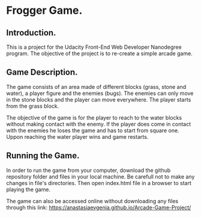 # Frogger Game.

## Introduction.

This is a project for the Udacity Front-End Web Developer
Nanodegree program. The objective of the project is to 
re-create a simple arcade game.

## Game Description.

The game consists of an area made of different blocks (grass,
stone and water), a player figure and the enemies (bugs). The 
enemies can only move in the stone blocks and the player
can move everywhere. The player starts from the grass block.

The objective of the game is for the player to reach to the
water blocks without making contact with the enemy. If the 
player does come in contact with the enemies he loses the game
and has to start from square one. Uppon reaching the water
player wins and game restarts.

## Running the Game.

In order to run the game from your computer, download the
github repository folder and files in your local machine. Be
carefull not to make any changes in file's directories. Then
open index.html file in a browser to start playing the 
game. 

The game can also be accessed online without downloading any
files through this link:
https://anastasiaevgenia.github.io/Arcade-Game-Project/


